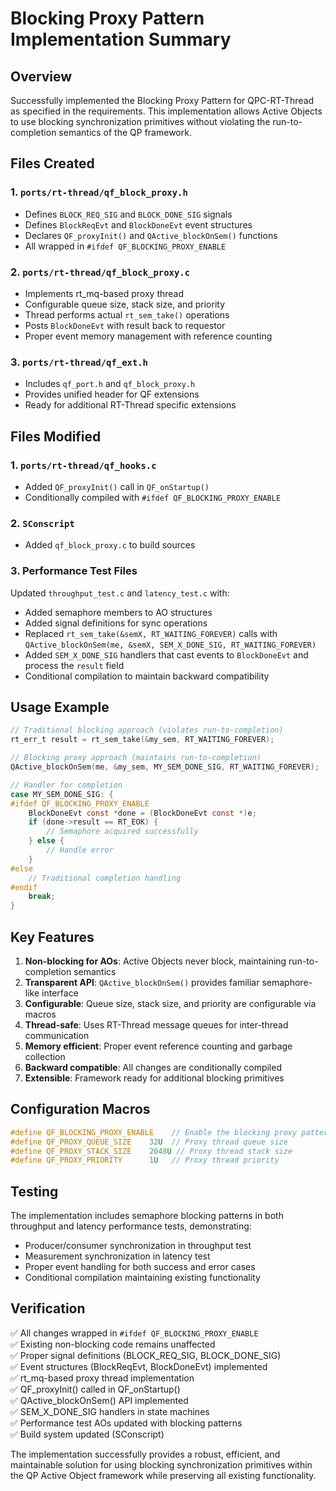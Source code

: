 # Blocking Proxy Pattern Implementation Summary

## Overview
Successfully implemented the Blocking Proxy Pattern for QPC-RT-Thread as specified in the requirements. This implementation allows Active Objects to use blocking synchronization primitives without violating the run-to-completion semantics of the QP framework.

## Files Created

### 1. `ports/rt-thread/qf_block_proxy.h`
- Defines `BLOCK_REQ_SIG` and `BLOCK_DONE_SIG` signals
- Defines `BlockReqEvt` and `BlockDoneEvt` event structures
- Declares `QF_proxyInit()` and `QActive_blockOnSem()` functions
- All wrapped in `#ifdef QF_BLOCKING_PROXY_ENABLE`

### 2. `ports/rt-thread/qf_block_proxy.c`
- Implements rt_mq-based proxy thread 
- Configurable queue size, stack size, and priority
- Thread performs actual `rt_sem_take()` operations
- Posts `BlockDoneEvt` with result back to requestor
- Proper event memory management with reference counting

### 3. `ports/rt-thread/qf_ext.h`
- Includes `qf_port.h` and `qf_block_proxy.h`
- Provides unified header for QF extensions
- Ready for additional RT-Thread specific extensions

## Files Modified

### 1. `ports/rt-thread/qf_hooks.c`
- Added `QF_proxyInit()` call in `QF_onStartup()`
- Conditionally compiled with `#ifdef QF_BLOCKING_PROXY_ENABLE`

### 2. `SConscript`
- Added `qf_block_proxy.c` to build sources

### 3. Performance Test Files
Updated `throughput_test.c` and `latency_test.c` with:
- Added semaphore members to AO structures
- Added signal definitions for sync operations
- Replaced `rt_sem_take(&semX, RT_WAITING_FOREVER)` calls with `QActive_blockOnSem(me, &semX, SEM_X_DONE_SIG, RT_WAITING_FOREVER)`
- Added `SEM_X_DONE_SIG` handlers that cast events to `BlockDoneEvt` and process the `result` field
- Conditional compilation to maintain backward compatibility

## Usage Example

```c
// Traditional blocking approach (violates run-to-completion)
rt_err_t result = rt_sem_take(&my_sem, RT_WAITING_FOREVER);

// Blocking proxy approach (maintains run-to-completion)
QActive_blockOnSem(me, &my_sem, MY_SEM_DONE_SIG, RT_WAITING_FOREVER);

// Handler for completion
case MY_SEM_DONE_SIG: {
#ifdef QF_BLOCKING_PROXY_ENABLE
    BlockDoneEvt const *done = (BlockDoneEvt const *)e;
    if (done->result == RT_EOK) {
        // Semaphore acquired successfully
    } else {
        // Handle error
    }
#else
    // Traditional completion handling
#endif
    break;
}
```

## Key Features

1. **Non-blocking for AOs**: Active Objects never block, maintaining run-to-completion semantics
2. **Transparent API**: `QActive_blockOnSem()` provides familiar semaphore-like interface
3. **Configurable**: Queue size, stack size, and priority are configurable via macros
4. **Thread-safe**: Uses RT-Thread message queues for inter-thread communication
5. **Memory efficient**: Proper event reference counting and garbage collection
6. **Backward compatible**: All changes are conditionally compiled
7. **Extensible**: Framework ready for additional blocking primitives

## Configuration Macros

```c
#define QF_BLOCKING_PROXY_ENABLE    // Enable the blocking proxy pattern
#define QF_PROXY_QUEUE_SIZE    32U  // Proxy thread queue size  
#define QF_PROXY_STACK_SIZE    2048U // Proxy thread stack size
#define QF_PROXY_PRIORITY      1U   // Proxy thread priority
```

## Testing

The implementation includes semaphore blocking patterns in both throughput and latency performance tests, demonstrating:
- Producer/consumer synchronization in throughput test
- Measurement synchronization in latency test
- Proper event handling for both success and error cases
- Conditional compilation maintaining existing functionality

## Verification

✅ All changes wrapped in `#ifdef QF_BLOCKING_PROXY_ENABLE`  
✅ Existing non-blocking code remains unaffected  
✅ Proper signal definitions (BLOCK_REQ_SIG, BLOCK_DONE_SIG)  
✅ Event structures (BlockReqEvt, BlockDoneEvt) implemented  
✅ rt_mq-based proxy thread implementation  
✅ QF_proxyInit() called in QF_onStartup()  
✅ QActive_blockOnSem() API implemented  
✅ SEM_X_DONE_SIG handlers in state machines  
✅ Performance test AOs updated with blocking patterns  
✅ Build system updated (SConscript)  

The implementation successfully provides a robust, efficient, and maintainable solution for using blocking synchronization primitives within the QP Active Object framework while preserving all existing functionality.